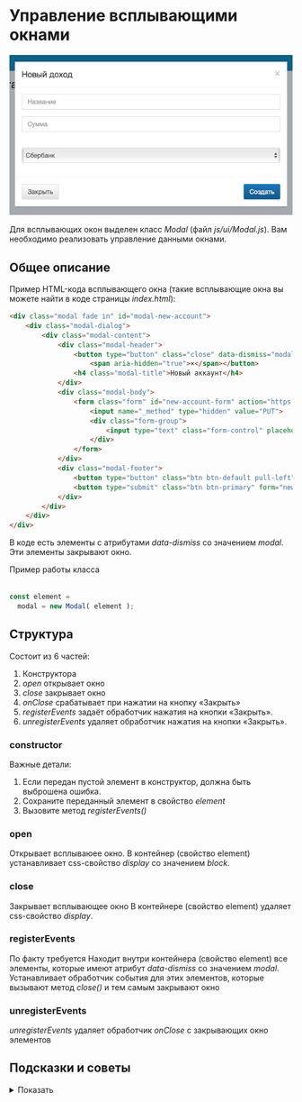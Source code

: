 # Управление всплывающими окнами

![sidebar toggle](../img/modal.png)

Для всплывающих окон выделен класс *Modal* (файл *js/ui/Modal.js*). 
Вам необходимо реализовать управление данными окнами.

## Общее описание

Пример HTML-кода всплывающего окна
(такие всплывающие окна вы можете найти в коде страницы *index.html*):

```html
<div class="modal fade in" id="modal-new-account">
    <div class="modal-dialog">
        <div class="modal-content">
            <div class="modal-header">
                <button type="button" class="close" data-dismiss="modal" aria-label="Закрыть">
                    <span aria-hidden="true">×</span></button>
                <h4 class="modal-title">Новый аккаунт</h4>
            </div>
            <div class="modal-body">
                <form class="form" id="new-account-form" action="https://netology-bhj-diploma.herokuapp.com/account">
                    <input name="_method" type="hidden" value="PUT">
                    <div class="form-group">
                        <input type="text" class="form-control" placeholder="Название" name="name" required>
                    </div>
                </form>
            </div>
            <div class="modal-footer">
                <button type="button" class="btn btn-default pull-left" data-dismiss="modal">Закрыть</button>
                <button type="submit" class="btn btn-primary" form="new-account-form">Создать</button>
            </div>
        </div>
    </div>
</div>
```

В коде есть элементы с атрибутами *data-dismiss* со значением *modal*. Эти элементы
закрывают окно.

Пример работы класса

```javascript

const element = 
  modal = new Modal( element );
```

## Структура 

Состоит из 6 частей:

1. Конструктора
2. *open* открывает окно
3. *close* закрывает окно
4. *onClose* срабатывает при нажатии на кнопку «Закрыть»
5. *registerEvents* задаёт обработчик нажатия на кнопки «Закрыть».
6. *unregisterEvents* удаляет обработчик нажатия на кнопки «Закрыть».

### constructor

Важные детали:

1. Если передан пустой элемент в конструктор, должна быть выброшена ошибка.
2. Сохраните переданный элемент в свойство *element*
3. Вызовите метод *registerEvents()*

### open

Открывает всплываюее окно. В контейнер (свойство element) устанавливает
css-свойство *display* со значением *block*.

### close

Закрывает всплывающее окно В контейнере (свойство element) удаляет
css-свойство *display*.

### registerEvents

По факту требуется
Находит внутри контейнера (свойство element) все элементы, которые имеют
атрибут *data-dismiss* со значением *modal*. Устанавливает обработчик события
для этих элементов, которые вызывают метод *close()* и тем самым закрывают окно

### unregisterEvents

*unregisterEvents* удаляет обработчик *onClose* с закрывающих окно элементов

## Подсказки и советы

<details>

<summary>Показать</summary>

### Селектор атрибута

В CSS есть селектор, который можно использовать для поиска кнопки,
закрывающей всплывающее окно:

```html
<input name="bobik" type="text">
```

```css
/* найти элемент с */
[name="bobik"] {
  color: black;
}
```

Вы можете использовать эту конструкцию для поиска элементов в JavaScript

### Ссылки

Не забывайте, что некоторые элементы, закрывающие окно могут быть ссылками
и оказывать нежелательный эффект перехода на другую страницу.

</details>
